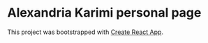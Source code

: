 # Alexandria Karimi personal page

This project was bootstrapped with [Create React App](https://github.com/facebook/create-react-app).
